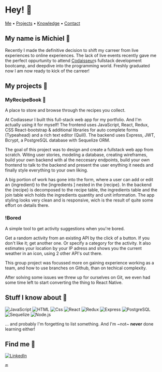 # Hey! :raising_hand:

[Me](https://github.com/michielfbr#my-name-is-michiel-handshake) • [Projects](https://github.com/michielfbr#my-projects-open_file_folder) • [Knowledge](https://github.com/michielfbr#stuff-i-know-about-brain) • [Contact](https://github.com/michielfbr#find-me-dart)



## My name is Michiel :handshake:

Recently I made the definitive decision to shift my carreer from live experiences to online experiences.
The lack of live events recently gave me the perfect oppurtunity to attend [Codaisseur](https://codaisseur.com/)s fullstack development bootcamp, and deepdive into the programming world.
Freshly graduated now I am now ready to kick of the carreer!



## My projects :open_file_folder:

### MyRecipeBook :stew:

A place to store and browse through the recipes you collect.

At Codiasseur I built this full-stack web app for my portfolio. And I'm actually using it for myself!
The frontend uses JavaScript, React, Redux, CSS React-bootstrap & additional libraries for auto complete forms (Typeahead) and a rich text editor (Quill).
The backend uses Express, JWT, Bcrypt, a PostgreSQL database with Sequelize ORM.

The goal of this project was to design and create a fullstack web app from scratch. Witing user stories, modeling a database, creating wireframes, build your own backend with al the neccesary endpoints, build your own frontend to talk to the backend and present the user enything it needs and finally style everything to your own liking.

A big portion of work has gone into the form, where a user can add or edit an {ingredient} to the [ingredients ] nested in the {recipe}. In the backend the {recipe} is decomposed to the recipe table, the ingredients table and the join table wich holds the ingredients quantity and unit information.
The app styling looks very clean and is responsive, wich is the result of quite some effort on details there.

### !Bored

A simple tool to get activity suggestions when you're bored.

Get a random activity from an existing API by the click of a button. If you don't like it; get another one. Or specify a category for the activity.
It also estimates your location by your IP adress and shows you the current weather in an icon, using 2 other API's out there.

This group project was focussed more on gaining experience working as a team, and how to use branches on Github, than on techical complexity.

After solving some issues we threw up for ourselves on Git, we even had some time left to start converting the thing to React Native.



## Stuff I know about :brain:

  <p>
  <img alt="JavaScript" src="https://img.shields.io/badge/JavaScript-F7DF1E?logo=javascript&logoColor=white&style=for-the-badge" />
  <img alt="HTML" src="https://img.shields.io/badge/HTML-E34F26?logo=html5&logoColor=white&style=for-the-badge" />
  <img alt="Css" src="https://img.shields.io/badge/CSS-1572B6?logo=css3&logoColor=white&style=for-the-badge" />
  <img alt="React" src="https://img.shields.io/badge/React-61DAFB?logo=react&logoColor=white&style=for-the-badge" />
  <img alt="Redux" src="https://img.shields.io/badge/Redux-764ABC?logo=redux&logoColor=white&style=for-the-badge" />
  <img alt="Express" src="https://img.shields.io/badge/Express-000000?logo=express&logoColor=white&style=for-the-badge" />
  <img alt="PostgreSQL" src="https://img.shields.io/badge/PostgreSQL-4169E1?logo=postgresql&logoColor=white&style=for-the-badge" />
  <img alt="Sequelize" src="https://img.shields.io/badge/Sequelize-52B0E7?logo=sequelize&logoColor=white&style=for-the-badge" />
  <img alt="Node.js" src="https://img.shields.io/badge/Node.js-339933?logo=node.js&logoColor=white&style=for-the-badge" />
  
  ... and probably I'm forgetting to list something. And I'm ~not~ **never** done learning either!
  
  </p>



## Find me :dart:

  <p>
  <a href="https://www.linkedin.com/in/mbrongers/"><img alt="LinkedIn" src="https://img.shields.io/badge/LinkedIn-0A66C2?logo=linkedIn&logoColor=white&style=for-the-badge"     /><a>
  </p>

:end:

